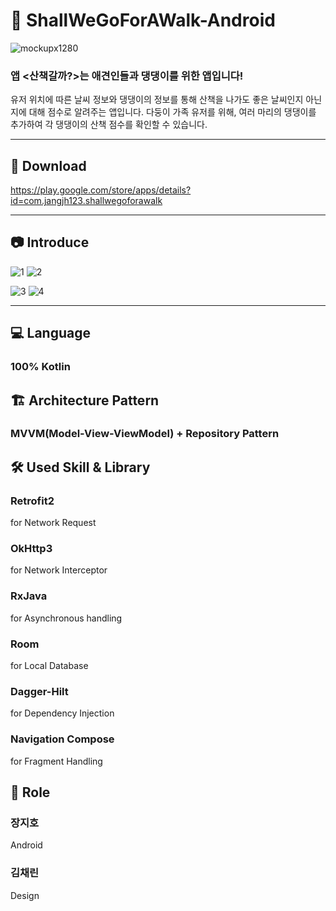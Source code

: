 # 🐶 ShallWeGoForAWalk-Android

![mockupx1280](https://user-images.githubusercontent.com/82919343/172618036-57a39779-3f5f-43c6-9b6d-47432d43c2eb.png)

### 앱 **<산책갈까?>는 애견인들과 댕댕이를 위한 앱입니다!**

유저 위치에 따른 날씨 정보와 댕댕이의 정보를 통해 산책을 나가도 좋은 날씨인지 아닌지에 대해 점수로 알려주는 앱입니다.
다둥이 가족 유저를 위해, 여러 마리의 댕댕이를 추가하여 각 댕댕이의 산책 점수를 확인할 수 있습니다.

---
## 🛒 Download
https://play.google.com/store/apps/details?id=com.jangjh123.shallwegoforawalk

---
## 📷 Introduce
![1](https://user-images.githubusercontent.com/82919343/172621420-402f8390-2de7-4fa2-b2d1-bc7561615e75.png)
![2](https://user-images.githubusercontent.com/82919343/172621429-f6994e0b-e189-449a-9271-80b3e272e199.png)

![3](https://user-images.githubusercontent.com/82919343/172621431-c6bdf44e-204f-491f-9f99-ef6ee94b4a41.png)
![4](https://user-images.githubusercontent.com/82919343/172621434-14d6e2ed-2057-4d06-8dcc-0e8c142b7d16.png)


---


## 💻 Language
### 100% Kotlin

## 🏗 Architecture Pattern
### MVVM(Model-View-ViewModel) + Repository Pattern

## 🛠 Used Skill & Library
### Retrofit2 
for Network Request
### OkHttp3 
for Network Interceptor
### RxJava
for Asynchronous handling
### Room 
for Local Database
### Dagger-Hilt 
for Dependency Injection
### Navigation Compose
for Fragment Handling

## 📢 Role
### 장지호
Android
### 김채린
Design

